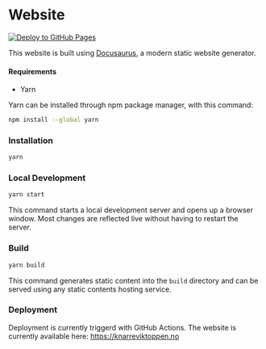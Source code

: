# Website
[![Deploy to GitHub Pages](https://github.com/MikAoJk/knarreviktoppen/actions/workflows/deploy.yml/badge.svg?branch=main)](https://github.com/MikAoJk/knarreviktoppen/actions/workflows/deploy.yml)

This website is built using [Docusaurus](https://docusaurus.io/), a modern static website generator.

#### Requirements
* Yarn

Yarn can be installed through npm package manager, with this command:
``` bash
npm install --global yarn
```

### Installation

``` bash
yarn
```

### Local Development

``` bash
yarn start
```

This command starts a local development server and opens up a browser window. Most changes are reflected live without having to restart the server.

### Build

``` bash
yarn build
```

This command generates static content into the `build` directory and can be served using any static contents hosting service.

### Deployment

Deployment is currently triggerd with GitHub Actions.
The website is currently available here: https://knarreviktoppen.no
